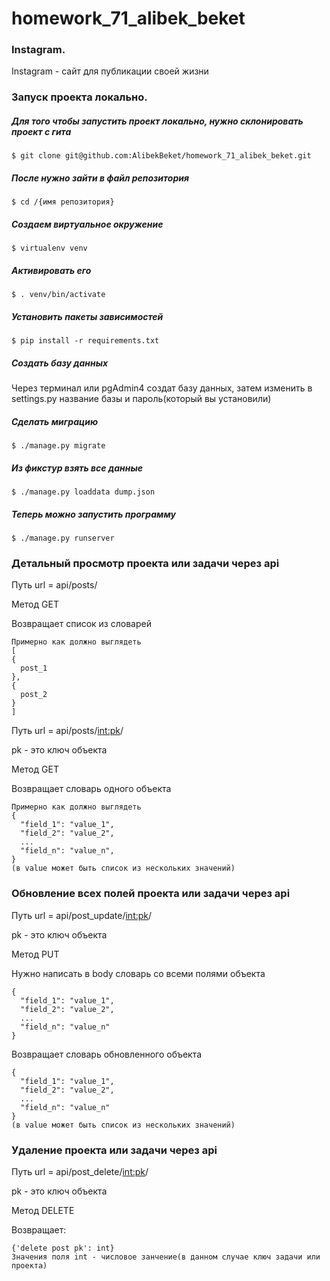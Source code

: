 # homework_71_alibek_beket
### Instagram.
Instagram - сайт для публикации своей жизни
### Запуск проекта локально.
##### Для того чтобы запустить проект локально, нужно склонировать проект с гита
``` 
$ git clone git@github.com:AlibekBeket/homework_71_alibek_beket.git 
```
##### После нужно зайти в файл репозитория
``` 
$ cd /{имя репозитория}
```
##### Создаем виртуальное окружение
``` 
$ virtualenv venv
```
##### Активировать его
``` 
$ . venv/bin/activate
```
##### Установить пакеты зависимостей
``` 
$ pip install -r requirements.txt
```
##### Создать базу данных
Через терминал или pgAdmin4 создат базу данных, затем изменить в settings.py название базы и пароль(который вы установили)
##### Сделать миграцию
``` 
$ ./manage.py migrate
```
##### Из фикстур взять все данные
``` 
$ ./manage.py loaddata dump.json
```
##### Теперь можно запустить программу
``` 
$ ./manage.py runserver
```
### Детальный просмотр проекта или задачи через api
Путь url = api/posts/

Метод GET

Возвращает список из словарей
```
Примерно как должно выглядеть
[
{
  post_1
},
{
  post_2
}
]
```
Путь url = api/posts/<int:pk>/

pk - это ключ объекта

Метод GET

Возвращает словарь одного объекта
```
Примерно как должно выглядеть
{
  "field_1": "value_1",
  "field_2": "value_2",
  ...
  "field_n": "value_n",
}
(в value может быть список из нескольких значений)
```
### Обновление всех полей проекта или задачи через api
Путь url = api/post_update/<int:pk>/

pk - это ключ объекта

Метод PUT

Нужно написать в body словарь со всеми полями объекта
```
{
  "field_1": "value_1",
  "field_2": "value_2",
  ...
  "field_n": "value_n"
}
```
Возвращает словарь обновленного объекта
```
{
  "field_1": "value_1",
  "field_2": "value_2",
  ...
  "field_n": "value_n"
}
(в value может быть список из нескольких значений)
```
### Удаление проекта или задачи через api
Путь url = api/post_delete/<int:pk>/

pk - это ключ объекта

Метод DELETE

Возвращает:
```
{'delete post pk': int}
Значения поля int - числовое занчение(в данном случае ключ задачи или проекта)
```
